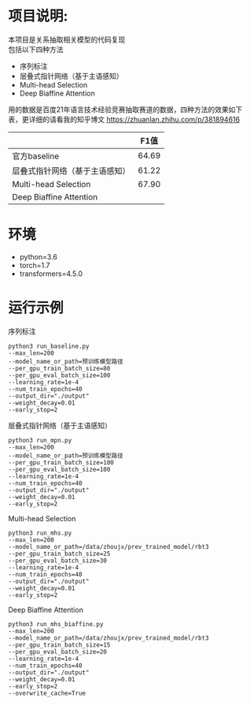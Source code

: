 # 项目说明:
本项目是关系抽取相关模型的代码复现  
包括以下四种方法
- 序列标注
- 层叠式指针网络（基于主语感知）
- Multi-head Selection
- Deep Biaffine Attention  

用的数据是百度21年语言技术经验竞赛抽取赛道的数据，四种方法的效果如下表，更详细的请看我的知乎博文
https://zhuanlan.zhihu.com/p/381894616

|                                | F1值 |
| ------------------------------ | ----- |
| 官方baseline                 | 64.69 |
| 层叠式指针网络（基于主语感知） | 61.22 |
| Multi-head Selection           | 67.90 |
| Deep Biaffine Attention        |       |

# 环境
- python=3.6
- torch=1.7
- transformers=4.5.0

# 运行示例
序列标注
```
python3 run_baseline.py
--max_len=200
--model_name_or_path=预训练模型路径
--per_gpu_train_batch_size=80
--per_gpu_eval_batch_size=100
--learning_rate=1e-4
--num_train_epochs=40
--output_dir="./output"
--weight_decay=0.01
--early_stop=2
```
层叠式指针网络（基于主语感知）
```
python3 run_mpn.py
--max_len=200
--model_name_or_path=预训练模型路径
--per_gpu_train_batch_size=100
--per_gpu_eval_batch_size=100
--learning_rate=1e-4
--num_train_epochs=40
--output_dir="./output"
--weight_decay=0.01
--early_stop=2
```
Multi-head Selection
```
python3 run_mhs.py
--max_len=200
--model_name_or_path=/data/zhoujx/prev_trained_model/rbt3
--per_gpu_train_batch_size=25
--per_gpu_eval_batch_size=30
--learning_rate=1e-4
--num_train_epochs=40
--output_dir="./output"
--weight_decay=0.01
--early_stop=2
```
Deep Biaffine Attention
```
python3 run_mhs_biaffine.py
--max_len=200
--model_name_or_path=/data/zhoujx/prev_trained_model/rbt3
--per_gpu_train_batch_size=15
--per_gpu_eval_batch_size=20
--learning_rate=1e-4
--num_train_epochs=40
--output_dir="./output"
--weight_decay=0.01
--early_stop=2
--overwrite_cache=True
```
